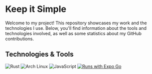 # Keep it Simple

Welcome to my project! This repository showcases my work and the technologies I use. Below, you'll find information about the tools and technologies involved, as well as some statistics about my GitHub contributions.

## Technologies & Tools
![Rust](https://img.shields.io/badge/Code-Rust-informational?style=flat&logo=rust&logoColor=FFFFFF&color=000000)
![Arch Linux](https://img.shields.io/badge/OS-Arch%20Linux-informational?style=flat&logo=archlinux&logoColor=1793D1&color=1793D1)
![JavaScript](https://img.shields.io/badge/Code-JavaScript-informational?style=flat&logo=javascript&logoColor=yellow&color=21759B)
[![Runs with Expo Go](https://img.shields.io/badge/Runs%20with%20Expo%20Go-000.svg?style=flat-square&logo=EXPO&labelColor=f3f3f3&logoColor=000)](https://expo.dev/client)
